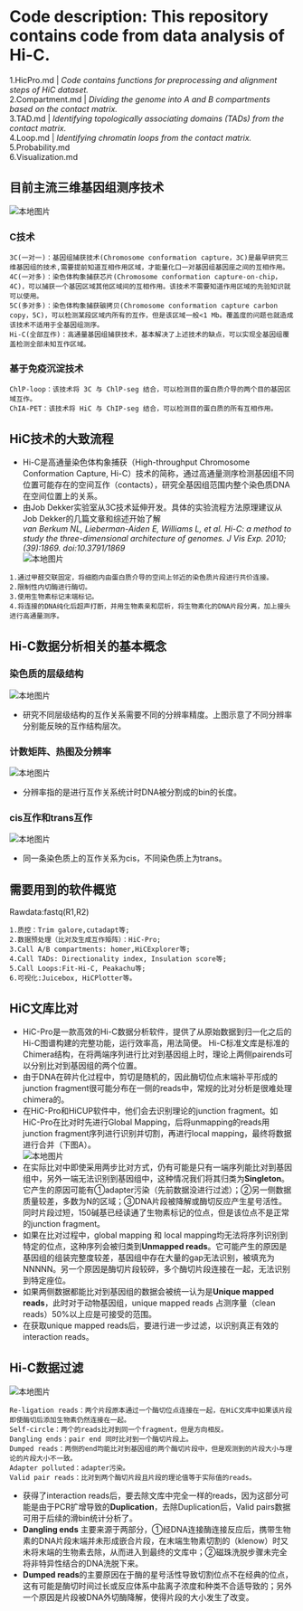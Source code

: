 # Code description: This repository contains code from data analysis of Hi-C.
1.HicPro.md | *Code contains functions for preprocessing and alignment steps of HiC dataset.*\
2.Compartment.md | *Dividing the genome into A and B compartments based on the contact matrix.*\
3.TAD.md | *Identifying topologically associating domains (TADs) from the contact matrix.*\
4.Loop.md | *Identifying chromatin loops from the contact matrix.*\
5.Probability.md\
6.Visualization.md
## 目前主流三维基因组测序技术
![本地图片](./pics/ChromosomeConformationTechnologies.png)
### C技术
```
3C(一对一)：基因组捕获技术(Chromosome conformation capture，3C)是最早研究三维基因组的技术,需要提前知道互相作用区域，才能量化口一对基因组基因座之间的互相作用。
4C(一对多)：染色体构象捕获芯片(Chromosome conformation capture-on-chip，4C)，可以捕获一个基因区域其他区域间的互相作用。该技术不需要知道作用区域的先验知识就可以使用。
5C(多对多)：染色体构象捕获碳拷贝(Chromosome conformation capture carbon copy，5C)，可以检测某段区域内所有的互作，但是该区域一般<1 Mb。覆盖度的问题也就造成该技术不适用于全基因组测序。
Hi-C(全部互作)：高通量基因组捕获技术，基本解决了上述技术的缺点，可以实现全基因组覆盖检测全部未知互作区域。
```
### 基于免疫沉淀技术
```
ChlP-loop：该技术将 3C 与 ChlP-seg 结合，可以检测目的蛋白质介导的两个目的基因区域互作。
ChIA-PET：该技术将 HiC 与 ChIP-seg 结合，可以检测目的蛋白质的所有互相作用。
```
## HiC技术的大致流程
+ Hi-C是高通量染色体构象捕获（High-throughput Chromosome Conformation Capture, Hi-C）技术的简称，通过高通量测序检测基因组不同位置可能存在的空间互作（contacts），研究全基因组范围内整个染色质DNA在空间位置上的关系。
+ 由Job Dekker实验室从3C技术延伸开发。具体的实验流程方法原理建议从Job Dekker的几篇文章和综述开始了解\
*van Berkum NL, Lieberman-Aiden E, Williams L, et al. Hi-C: a method to study the three-dimensional architecture of genomes. J Vis Exp. 2010;(39):1869. doi:10.3791/1869*\
![本地图片](./pics/schematic_diagram.png)
```
1.通过甲醛交联固定，将细胞内由蛋白质介导的空间上邻近的染色质片段进行共价连接。
2.限制性内切酶进行酶切。
3.使用生物素标记末端标记。
4.将连接的DNA纯化后超声打断，并用生物素亲和层析，将生物素化的DNA片段分离，加上接头进行高通量测序。
```
## Hi-C数据分析相关的基本概念
### 染色质的层级结构
![本地图片](./pics/Hic_background.png)
+ 研究不同层级结构的互作关系需要不同的分辨率精度。上图示意了不同分辨率分别能反映的互作结构层次。
### 计数矩阵、热图及分辨率
![本地图片](./pics/Hic_contactMat.png)
+ 分辨率指的是进行互作关系统计时DNA被分割成的bin的长度。
### cis互作和trans互作
![本地图片](./pics/Hic_cisTrans.png)
+ 同一条染色质上的互作关系为cis，不同染色质上为trans。
## 需要用到的软件概览
Rawdata:fastq(R1,R2)
~~~
1.质控：Trim galore,cutadapt等;
2.数据预处理（比对及生成互作矩阵）：HiC-Pro;
3.Call A/B compartments: homer,HiCExplorer等;
4.Call TADs: Directionality index, Insulation score等;
5.Call Loops:Fit-Hi-C, Peakachu等;
6.可视化:Juicebox, HiCPlotter等。
~~~

## HiC文库比对
+ HiC-Pro是一款高效的Hi-C数据分析软件，提供了从原始数据到归一化之后的Hi-C图谱构建的完整功能，运行效率高，用法简便。
Hi-C标准文库是标准的Chimera结构，在将两端序列进行比对到基因组上时，理论上两侧pairends可以分别比对到基因组的两个位置。
+ 由于DNA在碎片化过程中，剪切是随机的，因此酶切位点末端补平形成的junction fragment很可能分布在一侧的reads中，常规的比对分析是很难处理chimera的。
+ 在HiC-Pro和HiCUP软件中，他们会去识别理论的junction fragment。如HiC-Pro在比对时先进行Global Mapping，后将unmapping的reads用junction fragment序列进行识别并切割，再进行local mapping，最终将数据进行合并（下图A）。\
![本地图片](./pics/HicPro_mapping.png)
+ 在实际比对中即使采用两步比对方式，仍有可能是只有一端序列能比对到基因组中，另外一端无法识别到基因组中，这种情况我们将其归类为**Singleton**。它产生的原因可能有①adapter污染（先前数据没进行过滤）；②另一侧数据质量较差，多数为N的区域；③DNA片段被降解或酶切反应产生星号活性。同时片段过短，150碱基已经读通了生物素标记的位点，但是该位点不是正常的junction fragment。
+ 如果在比对过程中，global mapping 和 local mapping均无法将序列识别到特定的位点，这种序列会被归类到**Unmapped reads**。它可能产生的原因是基因组的组装完整度较差，基因组中存在大量的gap无法识别，被填充为NNNNN。另一个原因是酶切片段较碎，多个酶切片段连接在一起，无法识别到特定座位。
+ 如果两侧数据都能比对到基因组的数据会被统一认为是**Unique mapped reads**，此时对于动物基因组，unique mapped reads 占测序量（clean reads）50%以上应是可接受的范围。
+ 在获取unique mapped reads后，要进行进一步过滤，以识别真正有效的interaction reads。
## Hi-C数据过滤
![本地图片](./pics/HicPro_validPairs.png)
```
Re-ligation reads：两个片段原本通过一个酶切位点连接在一起，在HiC文库中如果该片段即使酶切后添加生物素仍然连接在一起。
Self-circle：两个的reads比对到同一个fragment，但是方向相反。
Dangling ends：pair end 同时比对到一个酶切片段上。
Dumped reads：两侧的end均能比对到基因组的两个酶切片段中，但是观测到的片段大小与理论的片段大小不一致。
Adapter polluted：adapter污染。
Valid pair reads：比对到两个酶切片段且片段的理论值等于实际值的reads。
```
+ 获得了interaction reads后，要去除文库中完全一样的reads，因为这部分可能是由于PCR扩增导致的**Duplication**，去除Duplication后，Valid pairs数据可用于后续的滑bin统计分析了。
+ **Dangling ends** 主要来源于两部分，①经DNA连接酶连接反应后，携带生物素的DNA片段末端并未形成嵌合片段，在末端生物素切割的（klenow）时又未将末端的生物素去除，从而进入到最终的文库中；②磁珠洗脱步骤未完全将非特异性结合的DNA洗脱下来。
+ **Dumped reads**的主要原因在于酶的星号活性导致切割位点不在经典的位点，这有可能是酶切时间过长或反应体系中盐离子浓度和种类不合适导致的；另外一个原因是片段被DNA外切酶降解，使得片段的大小发生了改变。
